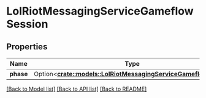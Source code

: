# LolRiotMessagingServiceGameflowSession

## Properties

Name | Type | Description | Notes
------------ | ------------- | ------------- | -------------
**phase** | Option<[**crate::models::LolRiotMessagingServiceGameflowPhase**](LolRiotMessagingServiceGameflowPhase.md)> |  | [optional]

[[Back to Model list]](../README.md#documentation-for-models) [[Back to API list]](../README.md#documentation-for-api-endpoints) [[Back to README]](../README.md)


